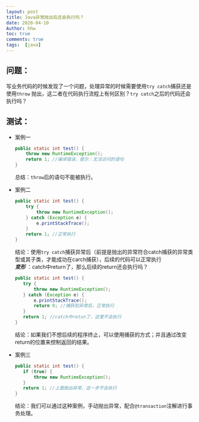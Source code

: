 ```yaml
---
layout: post
title: Java异常抛出后还会执行吗？
date: 2020-04-10
Author: hhw
toc: true
comments: true
tags:  [java]
---
```


## 问题：
写业务代码的时候发现了一个问题，处理异常的时候需要使用`try catch`捕获还是使用`throw` 抛出，这二者在代码执行流程上有何区别？`try catch`之后的代码还会执行吗？
## 测试：
- 案例一

    ```java
    public static int test() {
        throw new RuntimeException();
        return 1; //编译错误，提示：无法访问的语句
    }
    ```
    总结：`throw`后的语句不能被执行。
- 案例二

    ```java
    public static int test() {
        try {
            throw new RuntimeException();
        } catch (Exception e) {
            e.printStackTrace();
        }
        return 1; //正常执行
    }
    ```
    结论：使用`try catch`捕获异常后（前提是抛出的异常符合catch捕获的异常类型或其子类，才能成功在carch捕获），后续的代码可以正常执行<br>
    ***变形*** ：catch中return了，那么后续的return还会执行吗？
     ```java
    public static int test() {
        try {
            throw new RuntimeException();
        } catch (Exception e) {
            e.printStackTrace();
            return 0; //捕获到异常后，正常执行
        }
        return 1; //catch中retun了，这里不会执行
    }
    ```
    结论：如果我们不想后续的程序终止，可以使用捕获的方式；并且通过改变return的位置来控制返回的结果。
- 案例三

    ```java
    public static int test() {
       if (true) {
           throw new RuntimeException();
       }
       return 1; //上面抛出异常，这一步不会执行
    }
    ```
    结论：我们可以通过这种案例，手动抛出异常，配合`@transaction`注解进行事务处理。
